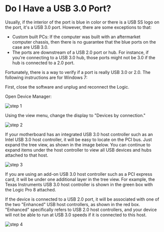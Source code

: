 # Do I Have a USB 3.0 Port?

Usually, if the interior of the port is blue in color or there is a USB SS logo on the port, it's a USB 3.0 port. However, there are some exceptions to that:

* Custom built PCs: If the computer was built with an aftermarket computer chassis, then there is no guarantee that the blue ports on the case are USB 3.0.
* The ports are downstream of a USB 2.0 port or hub. For instance, if you're connecting to a USB 3.0 hub, those ports might not be 3.0 if the hub is connected to a 2.0 port.

Fortunately, there is a way to verify if a port is really USB 3.0 or 2.0. The following instructions are for Windows 7:

First, close the software and unplug and reconnect the Logic.

Open Device Manager:

![step 1](https://trello-attachments.s3.amazonaws.com/5696b1e35e3457ace8ba0551/413x518/18af9b6ab3b33234b69e768a5dfc0e51/1\_-\_open\_device\_manager.png)

Using the view menu, change the display to "Devices by connection."

![step 2](https://trello-attachments.s3.amazonaws.com/5696b1e35e3457ace8ba0551/340x404/40708b07977af3e33e21ac34ffb493db/2\_-\_switch\_view.png)

If your motherboard has an integrated USB 3.0 host controller such as an Intel USB 3.0 host controller, it will be easy to locate on the PCI bus. Just expand the tree view, as shown in the image below. You can continue to expand items under the host controller to view all USB devices and hubs attached to that host.

![step 3](https://trello-attachments.s3.amazonaws.com/5696b1e35e3457ace8ba0551/795x833/f28f3f6000eb9633b8479c210cc6cf92/3\_-\_intel\_3.0\_port.png)

If you are using an add-on USB 3.0 host controller such as a PCI express card, it will be under one additional layer in the tree view. For example, the Texas Instruments USB 3.0 host controller is shown in the green box with the Logic Pro 8 attached.

If the device is connected to a USB 2.0 port, it will be associated with one of the two "Enhanced" USB host controllers, as shown in the red box. "Enhanced" specifically refers to USB 2.0 host controllers, and your device will not be able to run at USB 3.0 speeds if it is connected to this host.

![step 4](https://trello-attachments.s3.amazonaws.com/5696b1e35e3457ace8ba0551/691x875/eb049dcac3a09a8573c1b2c7ed39b420/4\_-\_other\_ports.png)
